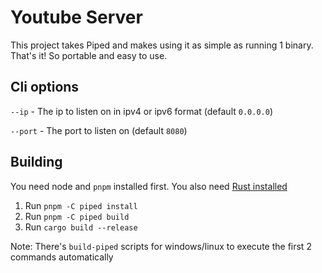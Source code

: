 # Youtube Server

This project takes Piped and makes using it as simple as running 1 binary. That's it! So portable and easy to use.

## Cli options
`--ip` - The ip to listen on in ipv4 or ipv6 format (default `0.0.0.0`)

`--port` - The port to listen on (default `8080`)

## Building

You need node and `pnpm` installed first. You also need [Rust installed](https://rustup.rs/)
1. Run `pnpm -C piped install`
2. Run `pnpm -C piped build`
3. Run `cargo build --release`

Note: There's `build-piped` scripts for windows/linux to execute the first 2 commands automatically
